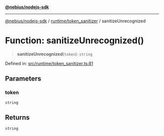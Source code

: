 [**@nebius/nodejs-sdk**](../../../README.md)

***

[@nebius/nodejs-sdk](../../../README.md) / [runtime/token\_sanitizer](../README.md) / sanitizeUnrecognized

# Function: sanitizeUnrecognized()

> **sanitizeUnrecognized**(`token`): `string`

Defined in: [src/runtime/token\_sanitizer.ts:81](https://github.com/nebius/nodejs-sdk/blob/2ec552fb564ad8fdbf78c4eb6e73ce9101501e8a/src/runtime/token_sanitizer.ts#L81)

## Parameters

### token

`string`

## Returns

`string`
